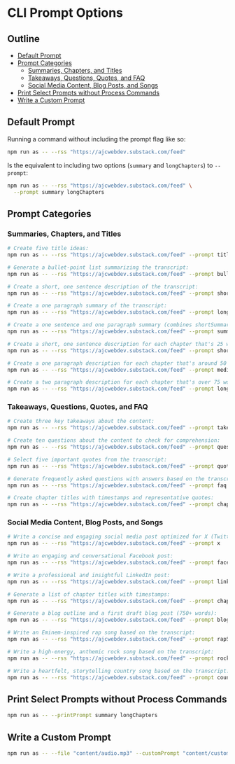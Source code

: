 # CLI Prompt Options

## Outline

- [Default Prompt](#default-prompt)
- [Prompt Categories](#prompt-categories)
  - [Summaries, Chapters, and Titles](#summaries-chapters-and-titles)
  - [Takeaways, Questions, Quotes, and FAQ](#takeaways-questions-quotes-and-faq)
  - [Social Media Content, Blog Posts, and Songs](#social-media-content-blog-posts-and-songs)
- [Print Select Prompts without Process Commands](#print-select-prompts-without-process-commands)
- [Write a Custom Prompt](#write-a-custom-prompt)

## Default Prompt

Running a command without including the prompt flag like so:

```bash
npm run as -- --rss "https://ajcwebdev.substack.com/feed"
```

Is the equivalent to including two options (`summary` and `longChapters`) to `--prompt`:

```bash
npm run as -- --rss "https://ajcwebdev.substack.com/feed" \
  --prompt summary longChapters
```

## Prompt Categories

### Summaries, Chapters, and Titles

```bash
# Create five title ideas:
npm run as -- --rss "https://ajcwebdev.substack.com/feed" --prompt titles

# Generate a bullet-point list summarizing the transcript:
npm run as -- --rss "https://ajcwebdev.substack.com/feed" --prompt bulletPoints

# Create a short, one sentence description of the transcript:
npm run as -- --rss "https://ajcwebdev.substack.com/feed" --prompt shortSummary

# Create a one paragraph summary of the transcript:
npm run as -- --rss "https://ajcwebdev.substack.com/feed" --prompt longSummary

# Create a one sentence and one paragraph summary (combines shortSummary and longSummary):
npm run as -- --rss "https://ajcwebdev.substack.com/feed" --prompt summary

# Create a short, one sentence description for each chapter that's 25 words or shorter.
npm run as -- --rss "https://ajcwebdev.substack.com/feed" --prompt shortChapters

# Create a one paragraph description for each chapter that's around 50 words.
npm run as -- --rss "https://ajcwebdev.substack.com/feed" --prompt mediumChapters

# Create a two paragraph description for each chapter that's over 75 words.
npm run as -- --rss "https://ajcwebdev.substack.com/feed" --prompt longChapters
```

### Takeaways, Questions, Quotes, and FAQ

```bash
# Create three key takeaways about the content:
npm run as -- --rss "https://ajcwebdev.substack.com/feed" --prompt takeaways

# Create ten questions about the content to check for comprehension:
npm run as -- --rss "https://ajcwebdev.substack.com/feed" --prompt questions

# Select five important quotes from the transcript:
npm run as -- --rss "https://ajcwebdev.substack.com/feed" --prompt quotes

# Generate frequently asked questions with answers based on the transcript:
npm run as -- --rss "https://ajcwebdev.substack.com/feed" --prompt faq

# Create chapter titles with timestamps and representative quotes:
npm run as -- --rss "https://ajcwebdev.substack.com/feed" --prompt chapterTitlesAndQuotes
```

### Social Media Content, Blog Posts, and Songs

```bash
# Write a concise and engaging social media post optimized for X (Twitter):
npm run as -- --rss "https://ajcwebdev.substack.com/feed" --prompt x

# Write an engaging and conversational Facebook post:
npm run as -- --rss "https://ajcwebdev.substack.com/feed" --prompt facebook

# Write a professional and insightful LinkedIn post:
npm run as -- --rss "https://ajcwebdev.substack.com/feed" --prompt linkedin

# Generate a list of chapter titles with timestamps:
npm run as -- --rss "https://ajcwebdev.substack.com/feed" --prompt chapterTitles

# Generate a blog outline and a first draft blog post (750+ words):
npm run as -- --rss "https://ajcwebdev.substack.com/feed" --prompt blog

# Write an Eminem-inspired rap song based on the transcript:
npm run as -- --rss "https://ajcwebdev.substack.com/feed" --prompt rapSong

# Write a high-energy, anthemic rock song based on the transcript:
npm run as -- --rss "https://ajcwebdev.substack.com/feed" --prompt rockSong

# Write a heartfelt, storytelling country song based on the transcript:
npm run as -- --rss "https://ajcwebdev.substack.com/feed" --prompt countrySong
```

## Print Select Prompts without Process Commands

```bash
npm run as -- --printPrompt summary longChapters
```

## Write a Custom Prompt

```bash
npm run as -- --file "content/audio.mp3" --customPrompt "content/custom-prompt.md" --chatgpt
```